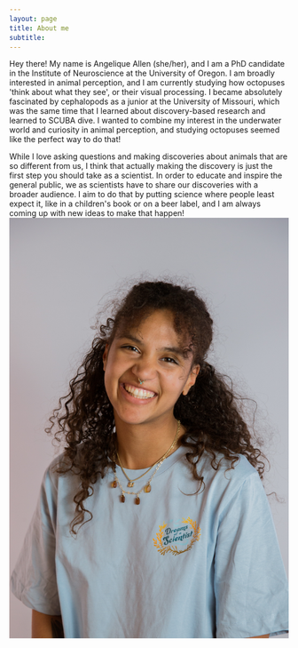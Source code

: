 ```yaml
---
layout: page
title: About me
subtitle:
---
```


Hey there! My name is Angelique Allen (she/her), and I am a PhD candidate in the Institute of Neuroscience at the University of Oregon. I am broadly interested in animal perception, and I am currently studying how octopuses 'think about what they see', or their visual processing. I became absolutely fascinated by cephalopods as a junior at the University of Missouri, which was the same time that I learned about discovery-based research and learned to SCUBA dive. I wanted to combine my interest in the underwater world and curiosity in animal perception, and studying octopuses seemed like the perfect way to do that! 

While I love asking questions and making discoveries about animals that are so different from us, I think that actually making the discovery is just the first step you should take as a scientist. In order to educate and inspire the general public, we as scientists have to share our discoveries with a broader audience. I aim to do that by putting science where people least expect it, like in a children's book or on a beer label, and I am always coming up with new ideas to make that happen! 
![Angelique's headshot](OICHeadshot.jpg)

